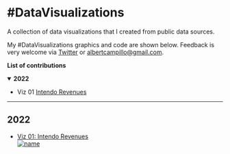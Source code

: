 # #DataVisualizations
A collection of data visualizations that I created from public data sources.

My #DataVisualizations graphics and code are shown below. Feedback is very welcome via [Twitter](https://twitter.com/albertcampillo) or [albertcampillo@gmail.com](mailto:albertcampillo@gmail.com).

**List of contributions**
<details open>
  <summary><b>2022</b></summary>

<!-- toc -->
* Viz 01 [Intendo Revenues](https://github.com/acampi/DataVisualizations/tree/main/2022/Viz_01) 

<!-- tocstop -->
</details>

***
## 2022 
* [Viz 01: Intendo Revenues](https://github.com/acampi/DataVisualizations/tree/main/2022/Viz_01)  
[![name](https://github.com/acampi/DataVisualizations/tree/main/2022/Viz_01/intendo_revenues.png)](https://github.com/acampi/DataVisualizations/tree/main/2022/Viz_01/analysis.R)